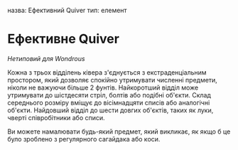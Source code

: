 назва: Ефективний Quiver тип: елемент

# Ефективне Quiver
_Нетиповий для Wondrous_

Кожна з трьох відділень ківера з'єднується з екстраденціальним простором, який дозволяє спокійно утримувати численні предмети, ніколи не важуючи більше 2 фунтів. Найкоротший відділ може утримувати до шістдесяти стріл, болтів або подібні об'єкти. Склад середнього розміру вміщує до вісімнадцяти списів або аналогічні об'єкти. Найдовший відділ до шести довгих об'єктів, таких як луки, чверті співробітники або списи.

Ви можете намалювати будь-який предмет, який викликає, як якщо б це було зроблено з регулярного сагайдака або коси. 
